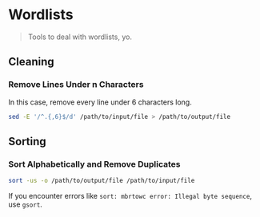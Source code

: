 # Wordlists

> Tools to deal with wordlists, yo.

## Cleaning

### Remove Lines Under n Characters
In this case, remove every line under 6 characters long.
```bash
sed -E '/^.{,6}$/d' /path/to/input/file > /path/to/output/file
```

## Sorting

### Sort Alphabetically and Remove Duplicates
```bash
sort -us -o /path/to/output/file /path/to/input/file
```

If you encounter errors like `sort: mbrtowc error: Illegal byte sequence`, use `gsort`.
